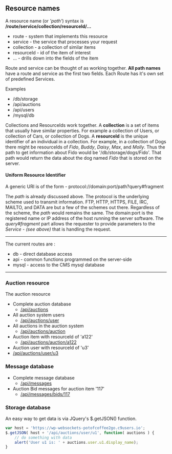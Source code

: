 ## Resource names

A  resource name (or *'path'*) syntax is **/route/service/collection/resourceId/...**

 * route - system that implements this resource
 * service - the service that processes your request
 * collection - a collection of similar items
 * resourceId - id of the item of interest
 * ... - drills down into the fields of the item


Route and service can be thought of as working together. **All path names** have a route and service as the first two fields. Each Route has it's own set of predefined Services.

Examples
 * /db/storage
 * /api/auctions
 * /api/users
 * /mysql/db

Collections and ResourceIds work together. A **collection** is a set of items that usually have similar properties. For example a collection of Users, or collection of Cars, or collection of Dogs. A **resourceId** is the unique identifier of an individual in a collection. For example, in a collection of Dogs there might be resourceIds of *Fido*, *Buddy*, *Daisy*, *Max*, and *Molly*. Thus the path to get information about Fido would be  '/db/storage/dogs/Fido'. That path would return the data about the dog named *Fido* that is stored on the server.

#### Uniform Resource Identifier
A generic URI is of the form -   protocol://domain:port/path?query#fragment

The *path* is already discussed above.  The protocol is the underlying scheme used to transmit information. FTP, HTTP, HTTPS, FILE, IRC, MAILTO, and DATA are but a few of the schemes out there. Regardless of the scheme, the *path* would remains the same.
The domain:port is the registered name or IP address of the host running the server software.
The *query#fragment* part allows the requester to provide parameters to the *Service - (see above)* that is handling the request.

----

The current routes are :

 * db - direct database access
 * api - common functions programmed on the server-side
 * mysql - access to the CMS mysql database
 
----

### Auction resource
The auction resource 

 * Complete auction database
   * [/api/auctions](https://wp-websockets-potofcoffee2go.c9users.io/api/auctions)
 * All auction system users 
   * [/api/auctions/user](https://wp-websockets-potofcoffee2go.c9users.io/api/auctions/user)
 * All auctions in the auction system
   * [/api/auctions/auction](https://wp-websockets-potofcoffee2go.c9users.io/api/auctions/auction)
 * Auction item with resourceId of 'a122'
   * [/api/auctions/auction/a122](https://wp-websockets-potofcoffee2go.c9users.io/api/auctions/auction/a122)
 * Auction user with resourceId of 'u3'
  * [/api/auctions/user/u3](https://wp-websockets-potofcoffee2go.c9users.io/api/auctions/user/u3)


### Message database
 * Complete message database
   * [/api/messages](https://wp-websockets-potofcoffee2go.c9users.io/api/messages)
 * Auction Bid messages for auction item '117'
   * [/api/messages/bids/117](https://wp-websockets-potofcoffee2go.c9users.io/api/messages/bids/117)

### Storage database

An easy way to get data is via JQuery's $.getJSON() function.

```js
var host = 'https://wp-websockets-potofcoffee2go.c9users.io';
$.getJSON( host + '/api/auctions/user/u1', function( auctions ) {
    // do something with data
    alert('User u1 is: ' + auctions.user.u1.display_name);
}
```
